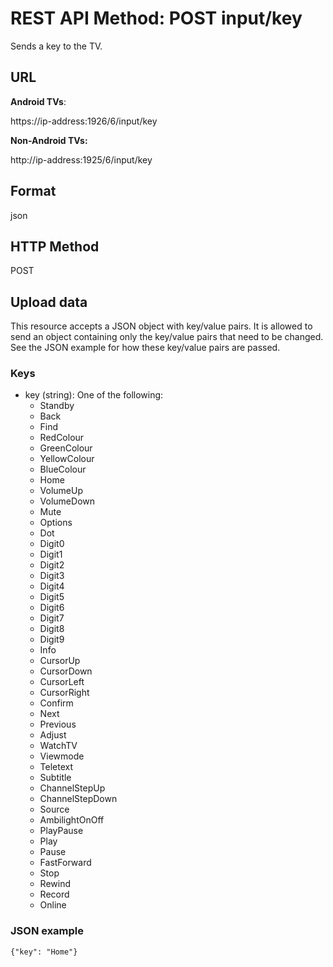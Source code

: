 # REST API Method: POST input/key
Sends a key to the TV.
## URL
**Android TVs**:

https://ip-address:1926/6/input/key

**Non-Android TVs:**

http://ip-address:1925/6/input/key

## Format
json
## HTTP Method
POST
## Upload data
This resource accepts a JSON object with key/value pairs. It is allowed to send an object containing only the key/value pairs that need to be changed. See the JSON example for how these key/value pairs are passed.
### Keys
* key (string): One of the following:
  * Standby
  * Back
  * Find
  * RedColour
  * GreenColour
  * YellowColour
  * BlueColour
  * Home
  * VolumeUp
  * VolumeDown
  * Mute
  * Options
  * Dot
  * Digit0
  * Digit1
  * Digit2
  * Digit3
  * Digit4
  * Digit5
  * Digit6
  * Digit7
  * Digit8
  * Digit9
  * Info
  * CursorUp
  * CursorDown
  * CursorLeft
  * CursorRight
  * Confirm
  * Next
  * Previous
  * Adjust
  * WatchTV
  * Viewmode
  * Teletext
  * Subtitle
  * ChannelStepUp
  * ChannelStepDown
  * Source
  * AmbilightOnOff
  * PlayPause
  * Play
  * Pause
  * FastForward
  * Stop
  * Rewind
  * Record
  * Online
### JSON example
`{"key": "Home"}`
